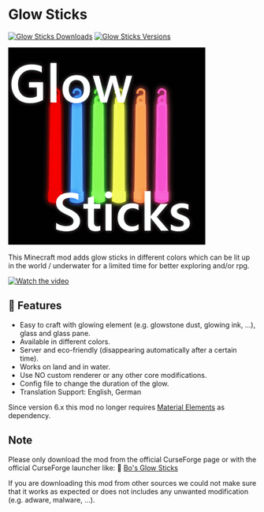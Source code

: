 # Glow Sticks

[![Glow Sticks Downloads](http://cf.way2muchnoise.eu/full_528389_downloads.svg)](https://www.curseforge.com/minecraft/mc-mods/glow-sticks)
[![Glow Sticks Versions](http://cf.way2muchnoise.eu/versions/Minecraft_528389_all.svg)](https://www.curseforge.com/minecraft/mc-mods/glow-sticks)

![Glow Sticks][logo]

This Minecraft mod adds glow sticks in different colors which can be lit up in the world / underwater for a limited time for better exploring and/or rpg.

[![Watch the video](https://img.youtube.com/vi/so-65YewqYw/maxresdefault.jpg)](https://youtu.be/so-65YewqYw)

## 🧪 Features

- Easy to craft with glowing element (e.g. glowstone dust, glowing ink, ...), glass and glass pane.
- Available in different colors.
- Server and eco-friendly (disappearing automatically after a certain time).
- Works on land and in water.
- Use NO custom renderer or any other core modifications.
- Config file to change the duration of the glow.
- Translation Support: English, German

Since version 6.x this mod no longer requires [Material Elements][material-elements] as dependency.

## Note

Please only download the mod from the official CurseForge page or with the official CurseForge launcher like:
🧪 [Bo's Glow Sticks][mod_page]

If you are downloading this mod from other sources we could not make sure that it works as expected or does not includes any unwanted modification (e.g. adware, malware, ...).

[logo]: src/main/resources/logo.png
[material-elements]: https://www.curseforge.com/minecraft/mc-mods/material-elements
[mod_page]: https://www.curseforge.com/minecraft/mc-mods/glow-sticks
